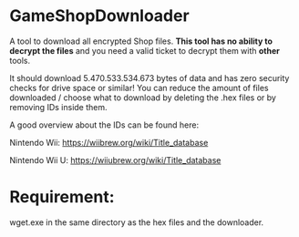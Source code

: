 # GameShopDownloader
A tool to download all encrypted Shop files. __This tool has no ability to decrypt the files__ and you need a valid ticket to decrypt them with __other__ tools.

It should download 5.470.533.534.673 bytes of data and has zero security checks for drive space or similar! You can reduce the amount of files downloaded / choose what to download by deleting the .hex files or by removing IDs inside them.

A good overview about the IDs can be found here:

Nintendo Wii: https://wiibrew.org/wiki/Title_database

Nintendo Wii U: https://wiiubrew.org/wiki/Title_database

# Requirement:

wget.exe in the same directory as the hex files and the downloader.

